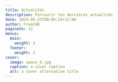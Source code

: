 ```yaml
---
title: Actualités
description: Parcourir les dernières actualités
date: 2024-05-22T08:04:23+12:00
author: FreeCAD
paginate: 12
menus:
  main:
    weight: 3
  footer:
    weight: 3
cover:
  image: space_6.jpg
  caption: a cover caption
  alt: a cover alternative title
---
```


[comment]: # (Please do not add content in this News _index file. The layout of the News page is generated from template rules by the theme.)